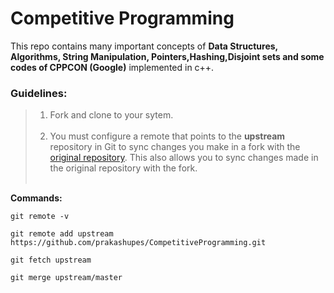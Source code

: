 # Competitive Programming
This repo contains many important concepts of <b>Data Structures, Algorithms, String Manipulation, Pointers,Hashing,Disjoint sets and some codes of CPPCON (Google)</b> implemented in c++.</br>

### Guidelines:
>1. Fork and clone to your sytem.<br><br>
>2. You must configure a remote that points to the <b>upstream</b> repository in Git to sync changes you make in a fork with the [original repository](https://github.com/prakashupes/CompetitiveProgramming.git). This also allows you to sync changes made in the original repository with the fork.<br><br>

<b>Commands:</b>
```
git remote -v
```
```
git remote add upstream https://github.com/prakashupes/CompetitiveProgramming.git
```
```
git fetch upstream
```
```
git merge upstream/master
```

